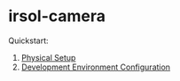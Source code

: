 # irsol-camera

Quickstart:
 1. [Physical Setup](./docs/physical-setup)
 2. [Development Environment Configuration](./docs/development-environmnet-configuration)
